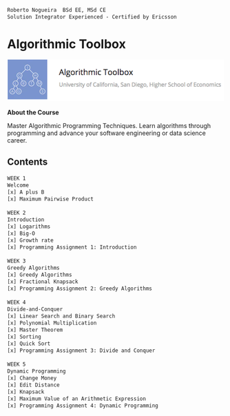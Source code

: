 ```
Roberto Nogueira  BSd EE, MSd CE
Solution Integrator Experienced - Certified by Ericsson
```

# Algorithmic Toolbox

![ebook_cover](images/algorithmic-toolbox.png)

**About the Course**

Master Algorithmic Programming Techniques. Learn algorithms through programming and advance your software engineering or data science career.

## Contents

```
WEEK 1
Welcome
[x] A plus B
[x] Maximum Pairwise Product

WEEK 2
Introduction
[x] Logarithms
[x] Big-O
[x] Growth rate
[x] Programming Assignment 1: Introduction

WEEK 3
Greedy Algorithms
[x] Greedy Algorithms
[x] Fractional Knapsack
[x] Programming Assignment 2: Greedy Algorithms

WEEK 4
Divide-and-Conquer
[x] Linear Search and Binary Search
[x] Polynomial Multiplication
[x] Master Theorem
[x] Sorting
[x] Quick Sort
[x] Programming Assignment 3: Divide and Conquer

WEEK 5
Dynamic Programming
[x] Change Money
[x] Edit Distance
[x] Knapsack
[x] Maximum Value of an Arithmetic Expression
[x] Programming Assignment 4: Dynamic Programming
```


